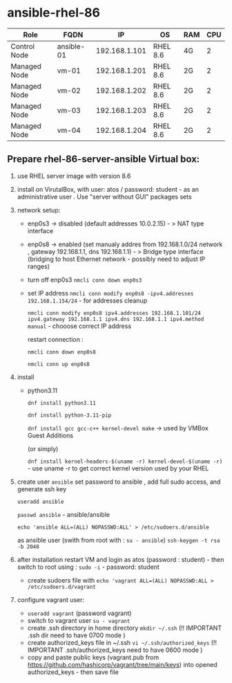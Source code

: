 # ansible-rhel-86

| **Role**         | **FQDN**                   | **IP**           | **OS**         | **RAM** | **CPU** |
|------------------|----------------------------|------------------|----------------|---------|---------|
| Control Node     | ansible-01                 | 192.168.1.101    | RHEL 8.6       | 4G      | 2       |
| Managed Node     | vm-01                      | 192.168.1.201    | RHEL 8.6       | 2G      | 2       |
| Managed Node     | vm-02                      | 192.168.1.202    | RHEL 8.6       | 2G      | 2       |
| Managed Node     | vm-03                      | 192.168.1.203    | RHEL 8.6       | 2G      | 2       |
| Managed Node     | vm-04                      | 192.168.1.204    | RHEL 8.6       | 2G      | 2       |

## Prepare rhel-86-server-ansible Virtual box:

1. use RHEL server image with version 8.6
2. install on VirutalBox, with user: atos  / password: student - as an administrative user  . Use "server without GUI" packages sets 
3. network setup:

    - enp0s3 -> disabled (default addresses 10.0.2.15)  - > NAT type interface
    - enp0s8 -> enabled (set manualy addres from 192.168.1.0/24 network , gateway 192.168.1.1, dns 192.168.1.1) - > Bridge type interface (bridging to host Ethernet network - possibly need to adjust IP ranges)

    - turn off enp0s3
        `nmcli conn down enp0s3`
    - set IP address
        `nmcli conn modify enp0s8 -ipv4.addresses 192.168.1.154/24` - for addresses cleanup

        `nmcli conn modify enp0s8 ipv4.addresses 192.168.1.101/24 ipv4.gateway 192.168.1.1 ipv4.dns 192.168.1.1 ipv4.method manual` - chooose correct IP address

        restart connection :

        `nmcli conn down enp0s8`

        `nmcli conn up enp0s8`

4. install 

    - python3.11 

        `dnf install python3.11`

        `dnf install python-3.11-pip`

        `dnf install gcc gcc-c++ kernel-devel make`  -> used by VMBox Guest Additions
        
        (or simply)

        `dnf install kernel-headers-$(uname -r) kernel-devel-$(uname -r)` - use uname -r to get correct kernel version used by your RHEL

5. create user `ansible`  set password to ansible , add full sudo access, and generate ssh key

    `useradd ansible`

    `passwd ansible` - ansible/ansible

    `echo 'ansible ALL=(ALL) NOPASSWD:ALL' > /etc/sudoers.d/ansible`

    as ansible user (swith from root with : `su - ansible`)
    `ssh-keygen -t rsa -b 2048`

6. after installation restart VM and login as atos (password : student) - then switch to root using : `sudo -i` - password: student

    - create sudoers file with `echo 'vagrant ALL=(ALL) NOPASSWD:ALL > /etc/sudoers.d/vagrant` 

7. configure vagrant user:

    - `useradd vagrant` (password vagrant)
    - switch to vagrant user  `su - vagrant`
    - create .ssh directory in home directory `mkdir ~/.ssh`  (!! IMPORTANT .ssh dir need to have 0700 mode )
    - create authorized_keys file in ~/.ssh  `vi ~/.ssh/authorized_keys`  (!! IMPORTANT .ssh/authorized_keys need to have 0600 mode )
    - copy and paste public keys (vagrant.pub from https://github.com/hashicorp/vagrant/tree/main/keys) into opened authorized_keys - then save file
